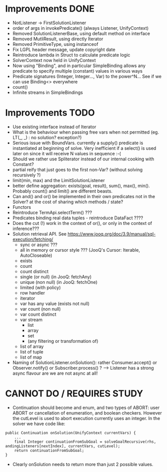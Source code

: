 # Improvements DONE
- NotListener -> FirstSolutionListener
- order of args in invokePredicate() (always Listener, UnifyContext)
- Removed SolutionListenerBase, using default method on interface
- Removed MutliResult, using directly Iterator<UnifyContext>
- Removed PrimitiveType, using instanceof
- Fix LGPL header message, update copyright date
- Reintroduce lambda in Struct to calculate predicate logic
- SolverContext now held in UnifyContext
- Now using "Binding", and in particular SimpleBinding allows any predicate to specify multiple (constant) values in various ways
- Predicate signatures (Integer, Integer..., Var<Integer>) to the power^N... See if we can use Binding<> everywhere
- count()
- Infinite streams in SimpleBindings


# Improvements TODO
- Use existing interface instead of Iterator<UnifyContext>
- What is the behaviour when passing free vars when not permitted (eg. LT(_, _) : no solution? exception?)
- Serious issue with BoundVars. currently a supply() predicate is instantiated at beginning of solve.
   Very inefficient if a select() is used later on since it will receive N values in sequence :-(
- Should we rather use Spliterator instead of our internal cooking with Constant<T>?
- partial reify that just goes to the first non-Var? (without solving recursively ?)
- limit(min, max) and the LimitSolutionListener
- better define aggregation: exists(goal, result), sum(), max(), min(). Probably count() and limit() are different beasts.
- Can and() and or() be implemented in their own predicates not in the Solver? at the cost of sharing which methods / state?
- Functors
- Reintroduce TermApi.selectTerm() ???
- Predicates binding real data tuples - reintroduce DataFact ????
- Does the cut (!) work in the context of or(), or only in the context of inference???
- Solution retrieval API. See https://www.jooq.org/doc/3.9/manual/sql-execution/fetching/
  - sync or async ???
  - all in memory or cursor style ???  (JooQ's Cursor: Iterable<R>, AutoCloseable)
  - exists
  - count
  - count distinct
  - single (or null)  (in JooQ: fetchAny)
  - unique (non null) (in JooQ: fetchOne)
  - limited (with policy)
  - row handler
  - iterator
  - var has any value (exists not null)
  - var count (non null)
  - var count distinct
  - var stream
    - list
    - array
    - set
    - (any filtering or transformation of)
  - list of array
  - list of tuple
  - list of map
- Naming of SolutionListener.onSolution(): rather Consumer.accept() or Observer.notify() or Subscriber.process() ?
    --> Listener has a strong async flavour are we are not async at all!


# CANNOT DO / REQUIRES STUDY
- Continuation should become and enum, and two types of ABORT: user ABORT or cancellation of enumeration, and boolean checkers.
  However the cutLevel is used to abort execution currently uses an integer.
  In the solver we have code like:
```
public Continuation onSolution(UnifyContext currentVars) {
    ...
    final Integer continuationFromSubGoal = solveGoalRecursive(rhs, andingListeners[nextIndex], currentVars, cutLevel);
    return continuationFromSubGoal;
}
```
-  Clearly onSolution needs to return more than just 2 possible values.
